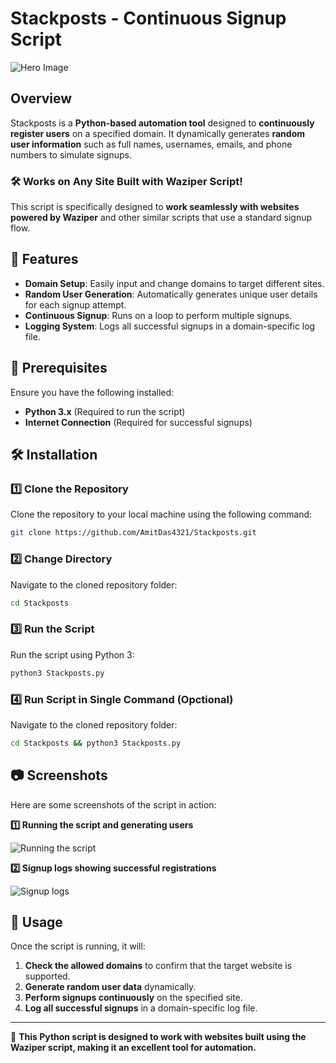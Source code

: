 # Stackposts - Continuous Signup Script

![Hero Image](https://camo.githubusercontent.com/986e08b2afef853d417e13875ae8011a44d1221d8a0177bdbef218446b886f6c/68747470733a2f2f692e6962622e636f2f484c3568637a39532f4f50504f5254554e49544945532e706e67)

## Overview
Stackposts is a **Python-based automation tool** designed to **continuously register users** on a specified domain. It dynamically generates **random user information** such as full names, usernames, emails, and phone numbers to simulate signups.

### 🛠 Works on Any Site Built with Waziper Script!
This script is specifically designed to **work seamlessly with websites powered by Waziper** and other similar scripts that use a standard signup flow.

## 🚀 Features
- **Domain Setup**: Easily input and change domains to target different sites.
- **Random User Generation**: Automatically generates unique user details for each signup attempt.
- **Continuous Signup**: Runs on a loop to perform multiple signups.
- **Logging System**: Logs all successful signups in a domain-specific log file.

## 📌 Prerequisites
Ensure you have the following installed:
- **Python 3.x** (Required to run the script)
- **Internet Connection** (Required for successful signups)

## 🛠 Installation

### 1️⃣ Clone the Repository
Clone the repository to your local machine using the following command:
```bash
git clone https://github.com/AmitDas4321/Stackposts.git
```

### 2️⃣ Change Directory
Navigate to the cloned repository folder:
```bash
cd Stackposts
```

### 3️⃣ Run the Script
Run the script using Python 3:
```bash
python3 Stackposts.py
```

### 4️⃣ Run Script in Single Command (Opctional)
Navigate to the cloned repository folder:
```bash
cd Stackposts && python3 Stackposts.py
```

## 📷 Screenshots
Here are some screenshots of the script in action:

**1️⃣ Running the script and generating users**

![Running the script](https://camo.githubusercontent.com/63c4b54dd96d998fc92f7d29e6a9b43803de314801c4e4a91f39867de92cf3c8/68747470733a2f2f692e6962622e636f2f386e58535a5259302f52756e6e696e672d7468652d7363726970742e706e67)

**2️⃣ Signup logs showing successful registrations**

![Signup logs](https://camo.githubusercontent.com/8896cf70492bd01fec5915eed7342dac5c547721b9eccf3e0d1de48db5b16b3c/68747470733a2f2f692e6962622e636f2f7768354a477a734b2f5369676e75702d6c6f67732e706e67)

## 📝 Usage
Once the script is running, it will:
1. **Check the allowed domains** to confirm that the target website is supported.
2. **Generate random user data** dynamically.
3. **Perform signups continuously** on the specified site.
4. **Log all successful signups** in a domain-specific log file.

---
📌 **This Python script is designed to work with websites built using the Waziper script, making it an excellent tool for automation.**
